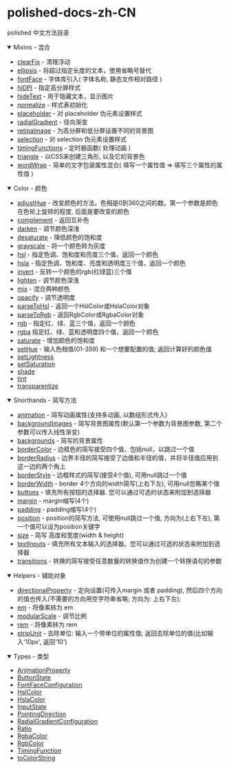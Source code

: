 # polished-docs-zh-CN
polished 中文方法目录

<details open>
  <summary>Mixins - 混合</summary>
  <ul>
    <li>
      <a href="http://polished.js.org/docs/#clearfix">clearFix</a>
      <span> - 清理浮动 </span>
    </li>
    <li>
      <a href="http://polished.js.org/docs/#ellipsis">ellipsis</a>
      <span> - 将超过指定长度的文本，使用省略号替代 </span>
    </li>
    <li>
      <a href="http://polished.js.org/docs/#fontface">fontFace</a>
      - 字体库引入( 字体名称, 静态文件相对路径 )
    </li>
    <li>
      <a href="http://polished.js.org/docs/#hidpi">hiDPI</a>
      <span> - 指定高分屏样式 </span>
    </li>
    <li>
      <a href="http://polished.js.org/docs/#hidetext">hideText</a>
      <span> - 用于隐藏文本，显示图片 </span>
    </li>
    <li>
      <a href="http://polished.js.org/docs/#normalize">normalize</a>
      <span> - 样式表初始化 </span>
    </li>
    <li>
      <a href="http://polished.js.org/docs/#placeholder">placeholder</a>
      <span> - 对 placeholder 伪元素设置样式 </span>
    </li>
    <li>
      <a href="http://polished.js.org/docs/#radialgradient">radialGradient</a>
      - 径向渐变
    </li>
    <li>
      <a href="http://polished.js.org/docs/#retinaimage">retinaImage</a>
      <span> - 为高分屏和低分屏设置不同的背景图 </span>
    </li>
    <li>
      <a href="http://polished.js.org/docs/#selection">selection</a>
      <span> - 对 selection 伪元素设置样式 </span>
    </li>
    <li>
      <a href="http://polished.js.org/docs/#timingfunctions">timingFunctions</a>
      - 定时器函数( 处理动画 )
    </li>
    <li>
      <a href="http://polished.js.org/docs/#triangle">triangle</a>
      - 以CSS来创建三角形, 以及它的背景色
    </li>
    <li>
      <a href="http://polished.js.org/docs/#wordwrap">wordWrap</a>
      - 简单的文字包装属性混合( 填写一个属性值 => 填写三个属性的属性值 )
    </li>
  </ul>
</details>
<details open>
  <summary>Color - 颜色</summary>
  <ul>
    <li>
      <a href="http://polished.js.org/docs/#adjusthue">adjustHue</a>
      - 改变颜色的方法。色相是0到360之间的数。第一个参数是颜色在色轮上旋转的程度, 后面是要改变的颜色
    </li>
    <li>
      <a href="http://polished.js.org/docs/#complement">complement</a>
      - 返回互补色
    </li>
    <li>
      <a href="http://polished.js.org/docs/#darken">darken</a>
      - 调节颜色深浅
    </li>
    <li>
      <a href="http://polished.js.org/docs/#desaturate">desaturate</a>
      - 降低颜色的饱和度
    </li>
    <li>
      <a href="http://polished.js.org/docs/#grayscale">grayscale</a>
      - 将一个颜色转为灰度
    </li>
    <li>
      <a href="http://polished.js.org/docs/#hsl">hsl</a>
      - 指定色调、饱和度和亮度三个值，返回一个颜色
    </li>
    <li>
      <a href="http://polished.js.org/docs/#hsla">hsla</a>
      - 指定色调、饱和度、亮度和透明度三个值，返回一个颜色
    </li>
    <li>
      <a href="http://polished.js.org/docs/#invert">invert</a>
      - 反转一个颜色的rgb(红绿蓝)三个值
    </li>
    <li>
      <a href="http://polished.js.org/docs/#lighten">lighten</a>
      - 调节颜色深浅
    </li>
    <li>
      <a href="http://polished.js.org/docs/#mix">mix</a>
      - 混合两种颜色
    </li>
    <li>
      <a href="http://polished.js.org/docs/#opacify">opacify</a>
      - 调节透明度
    </li>
    <li>
      <a href="http://polished.js.org/docs/#parsetohsl">parseToHsl</a>
      - 返回一个HslColor或HslaColor对象
    </li>
    <li>
      <a href="http://polished.js.org/docs/#parsetorgb">parseToRgb</a>
      - 返回RgbColor或RgbaColor对象
    </li>
    <li>
      <a href="http://polished.js.org/docs/#rgb">rgb</a>
      - 指定红、绿、蓝三个值，返回一个颜色
    </li>
    <li>
      <a href="http://polished.js.org/docs/#rgba">rgba</a>
      指定红、绿、蓝和透明度四个值，返回一个颜色
    </li>
    <li>
      <a href="http://polished.js.org/docs/#saturate">saturate</a>
      - 增加颜色的饱和度
    </li>
    <li>
      <a href="http://polished.js.org/docs/#sethue">setHue</a>
      - 输入色相值(01-359) 和一个想要配置的值; 返回计算好的颜色值
    </li>
    <li><a href="http://polished.js.org/docs/#setlightness">setLightness</a></li>
    <li><a href="http://polished.js.org/docs/#setsaturation">setSaturation</a></li>
    <li><a href="http://polished.js.org/docs/#shade">shade</a></li>
    <li><a href="http://polished.js.org/docs/#tint">tint</a></li>
    <li><a href="http://polished.js.org/docs/#transparentize">transparentize</a></li>
  </ul>
</details>
<details open>
  <summary>Shorthands - 简写方法</summary>
  <ul>
    <li>
      <a href="http://polished.js.org/docs/#animation">animation</a>
      - 简写动画属性(支持多动画, 以数组形式传入)
    </li>
    <li>
      <a href="http://polished.js.org/docs/#backgroundimages">backgroundImages</a>
      - 简写背景图属性(默认第一个参数为背景图参数, 第二个参数可以传入线性渐变)
    </li>
    <li>
      <a href="http://polished.js.org/docs/#backgrounds">backgrounds</a>
      - 简写的背景属性
    </li>
    <li>
      <a href="http://polished.js.org/docs/#bordercolor">borderColor</a>
      - 边框色的简写接受四个值，包括null，以跳过一个值
    </li>
    <li>
      <a href="http://polished.js.org/docs/#borderradius">borderRadius</a>
      - 边界半径的简写接受了边值和半径的值，并将半径值应用到这一边的两个角上
    </li>
    <li>
      <a href="http://polished.js.org/docs/#borderstyle">borderStyle</a>
      - 边框样式的简写(接受4个值), 可用null跳过一个值
    </li>
    <li>
      <a href="http://polished.js.org/docs/#borderwidth">borderWidth</a>
      - border 4个方向的width简写(上右下左), 可用null忽略某个值
    </li>
    <li>
      <a href="http://polished.js.org/docs/#buttons">buttons</a>
      - 填充所有按钮的选择器. 您可以通过可选的状态来附加到选择器
    </li>
    <li>
      <a href="http://polished.js.org/docs/#margin">margin</a>
      - margin缩写(4个)
    </li>
    <li>
      <a href="http://polished.js.org/docs/#padding">padding</a>
      - padding缩写(4个)
    </li>
    <li>
      <a href="http://polished.js.org/docs/#position">position</a>
      - position的简写方法, 可使用null跳过一个值, 方向为(上右下左), 第一个值可以设为position关键字
    </li>
    <li>
      <a href="http://polished.js.org/docs/#size">size</a>
      - 简写 高度和宽度(width & height)
    </li>
    <li>
      <a href="http://polished.js.org/docs/#textinputs">textInputs</a>
      - 填充所有文本输入的选择器。您可以通过可选的状态来附加到选择器
    </li>
    <li>
      <a href="http://polished.js.org/docs/#transitions">transitions</a>
      - 转换的简写接受任意数量的转换值作为创建一个转换语句的参数
    </li>
  </ul>
</details>
<details open>
  <summary>Helpers - 辅助对象</summary>
  <ul>
    <li>
      <a href="http://polished.js.org/docs/#directionalproperty">directionalProperty</a>
      - 定向设置(可传入margin 或者 padding), 然后四个方向的值也传入(不需要的方向用空字符串省略; 方向为: 上右下左);
    </li>
    <li>
      <a href="http://polished.js.org/docs/#em">em</a>
      - 将像素转为 em
    </li>
    <li>
      <a href="http://polished.js.org/docs/#modularscale">modularScale</a>
      - 调节比例
    </li>
    <li>
      <a href="http://polished.js.org/docs/#rem">rem</a>
      - 将像素转为 rem
    </li>
    <li>
      <a href="http://polished.js.org/docs/#stripunit">stripUnit</a>
      - 去除单位: 输入一个带单位的属性值; 返回去除单位的值(比如输入'10px', 返回'10')
    </li>
  </ul>
</details>
<details open>
  <summary>Types - 类型</summary>
  <ul>
    <li><a href="http://polished.js.org/docs/#animationproperty">AnimationProperty</a></li>
    <li><a href="http://polished.js.org/docs/#buttonstate">ButtonState</a></li>
    <li><a href="http://polished.js.org/docs/#fontfaceconfiguration">FontFaceConfiguration</a></li>
    <li><a href="http://polished.js.org/docs/#hslcolor">HslColor</a></li>
    <li><a href="http://polished.js.org/docs/#hslacolor">HslaColor</a></li>
    <li><a href="http://polished.js.org/docs/#inputstate">InputState</a></li>
    <li><a href="http://polished.js.org/docs/#pointingdirection">PointingDirection</a></li>
    <li><a href="http://polished.js.org/docs/#radialgradientconfiguration">RadialGradientConfiguration</a></li>
    <li><a href="http://polished.js.org/docs/#ratio">Ratio</a></li>
    <li><a href="http://polished.js.org/docs/#rgbacolor">RgbaColor</a></li>
    <li><a href="http://polished.js.org/docs/#rgbcolor">RgbColor</a></li>
    <li><a href="http://polished.js.org/docs/#timingfunction">TimingFunction</a></li>
    <li><a href="http://polished.js.org/docs/#tocolorstring">toColorString</a></li>
  </ul>
</details>
